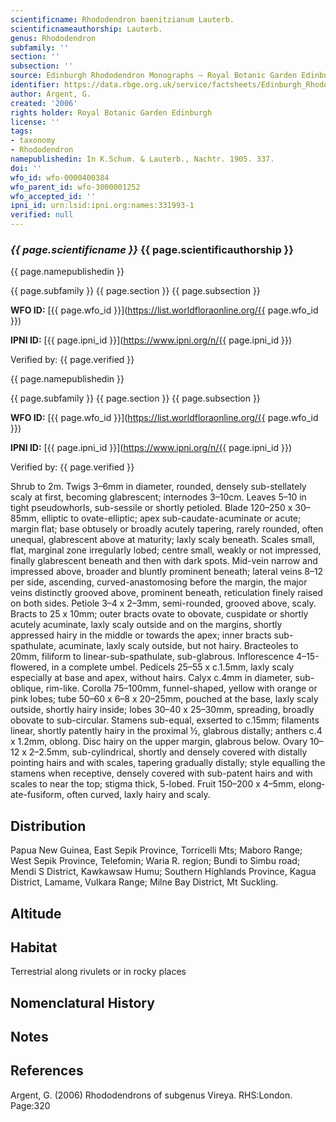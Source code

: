 ```yaml
---
scientificname: Rhododendron baenitzianum Lauterb.
scientificnameauthorship: Lauterb.
genus: Rhododendron
subfamily: ''
section: ''
subsection: ''
source: Edinburgh Rhododendron Monographs – Royal Botanic Garden Edinburgh
identifier: https://data.rbge.org.uk/service/factsheets/Edinburgh_Rhododendron_Monographs.xhtml
author: Argent, G.
created: '2006'
rights holder: Royal Botanic Garden Edinburgh
license: ''
tags:
- taxonomy
- Rhododendron
namepublishedin: In K.Schum. & Lauterb., Nachtr. 1905. 337.
doi: ''
wfo_id: wfo-0000400384
wfo_parent_id: wfo-3000001252
wfo_accepted_id: ''
ipni_id: urn:lsid:ipni.org:names:331993-1
verified: null
---
```

### _{{ page.scientificname }}_ {{ page.scientificauthorship }}
 {{ page.namepublishedin }}

{{ page.subfamily }} {{ page.section }} {{ page.subsection }}

**WFO ID:** [{{ page.wfo_id }}](https://list.worldfloraonline.org/{{ page.wfo_id }})

**IPNI ID:** [{{ page.ipni_id }}](https://www.ipni.org/n/{{ page.ipni_id }})

Verified by: {{ page.verified }}

 {{ page.namepublishedin }}

{{ page.subfamily }} {{ page.section }} {{ page.subsection }}

**WFO ID:** [{{ page.wfo_id }}](https://list.worldfloraonline.org/{{ page.wfo_id }})

**IPNI ID:** [{{ page.ipni_id }}](https://www.ipni.org/n/{{ page.ipni_id }})

Verified by: {{ page.verified }}



Shrub to 2m. Twigs 3–6mm in diameter, rounded, densely sub-stellately scaly at first, becoming glabrescent; internodes 3–10cm. Leaves 5–10 in tight pseudo­whorls, sub-sessile or shortly petioled. Blade 120–250 x 30–85mm, elliptic to ovate-elliptic; apex sub-caudate-acuminate or acute; margin flat; base obtusely or broadly acutely tapering, rarely rounded, often unequal, glabrescent above at maturity; laxly scaly beneath. Scales small, flat, marginal zone irregularly lobed; centre small, weakly or not impressed, finally glabrescent beneath and then with dark spots. Mid-vein narrow and impressed above, broader and bluntly prominent beneath; lateral veins 8–12 per side, ascending, curved-anastomosing before the margin, the major veins distinctly grooved above, prominent beneath, reticulation finely raised on both sides. Peti­ole 3–4 x 2–3mm, semi-rounded, grooved above, scaly. Bracts to 25 x 10mm; outer bracts ovate to obovate, cuspidate or shortly acutely acuminate, laxly scaly outside and on the margins, shortly appressed hairy in the middle or towards the apex; inner bracts sub-spathulate, acuminate, laxly scaly outside, but not hairy. Bracteoles to 20mm, filiform to linear-sub-spathulate, sub-glabrous. Inflorescence 4–15-flowered, in a complete umbel. Pedicels 25–55 x c.1.5mm, laxly scaly especially at base and apex, without hairs. Calyx c.4mm in diameter, sub-oblique, rim-like. Corolla 75–100mm, funnel-shaped, yellow with orange or pink lobes; tube 50–60 x 6–8 x 20–25mm, pouched at the base, laxly scaly outside, shortly hairy inside; lobes 30–40 x 25–30mm, spreading, broadly obovate to sub-circular. Stamens sub-equal, exserted to c.15mm; filaments linear, shortly patently hairy in the proximal ½, glabrous distally; anthers c.4 x 1.2mm, oblong. Disc hairy on the upper margin, glabrous below. Ovary 10–12 x 2–2.5mm, sub-cylindrical, shortly and densely covered with distally pointing hairs and with scales, tapering gradually distally; style equalling the stamens when receptive, densely covered with sub-patent hairs and with scales to near the top; stigma thick, 5-lobed. Fruit 150–200 x 4–5mm, elong­ate-fusiform, often curved, laxly hairy and scaly.

## Distribution
Papua New Guinea, East Sepik Province, Torricelli Mts; Maboro Range; West Sepik Province, Telefomin; Waria R. region; Bundi to Simbu road; Mendi S District, Kawkawsaw Humu; Southern Highlands Province, Kagua District, Lamame, Vulkara Range; Milne Bay District, Mt Suckling.

## Altitude


## Habitat
Terrestrial along rivulets or in rocky places

## Nomenclatural History

                       
## Notes


## References

Argent, G. (2006) Rhododendrons of subgenus Vireya. RHS:London. Page:320
